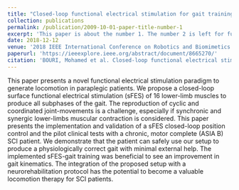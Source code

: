 ```yaml
---
title: "Closed-loop functional electrical stimulation for gait training for patients with paraplegia"
collection: publications
permalink: /publication/2009-10-01-paper-title-number-1
excerpt: 'This paper is about the number 1. The number 2 is left for future work.'
date: 2018-12-12
venue: '2018 IEEE International Conference on Robotics and Biomimetics (ROBIO)'
paperurl: 'https://ieeexplore.ieee.org/abstract/document/8665270/'
citation: 'BOURI, Mohamed et al. Closed-loop functional electrical stimulation for gait training for patients with paraplegia. In: 2018 IEEE International Conference on Robotics and Biomimetics (ROBIO). IEEE, 2018. p. 1489-1495.'
---
```


This paper presents a novel functional electrical stimulation paradigm to generate locomotion in paraplegic patients. We propose a closed-loop surface functional electrical stimulation (sFES) of 16 lower-limb muscles to produce all subphases of the gait. The reproduction of cyclic and coordinated joint-movements is a challenge, especially if synchronic and synergic lower-limbs muscular contraction is considered. This paper presents the implementation and validation of a sFES closed-loop position control and the pilot clinical tests with a chronic, motor complete (ASIA B) SCI patient. We demonstrate that the patient can safely use our setup to produce a physiologically correct gait with minimal external help. The implemented sFES-gait training was beneficial to see an improvement in gait kinematics. The integration of the proposed setup with a neurorehabilitation protocol has the potential to become a valuable locomotion therapy for SCI patients.
